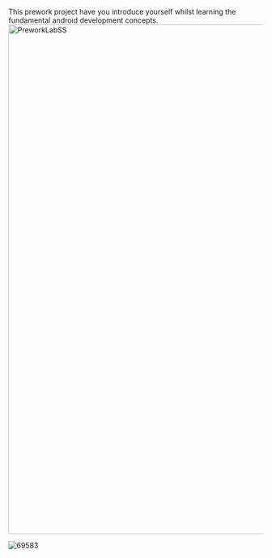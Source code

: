 This prework project have you introduce yourself whilst learning the fundamental android development concepts.
<img width="1919" height="1005" alt="PreworkLabSS" src="https://github.com/user-attachments/assets/abe3cca8-8051-468b-9d8a-04e0973ca696" />

![69583](https://github.com/user-attachments/assets/2d15879f-a612-41bd-a0a5-0cb8b94680ff)
